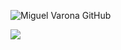 




 
 

![Miguel Varona GitHub ](https://github-readme-stats.vercel.app/api?username=MigVarona&show_icons=true&theme=radical)

[![](https://visitcount.itsvg.in/api?id=Migvarona&label=Profile%20View&color=5&pretty=false)](https://visitcount.itsvg.in)


